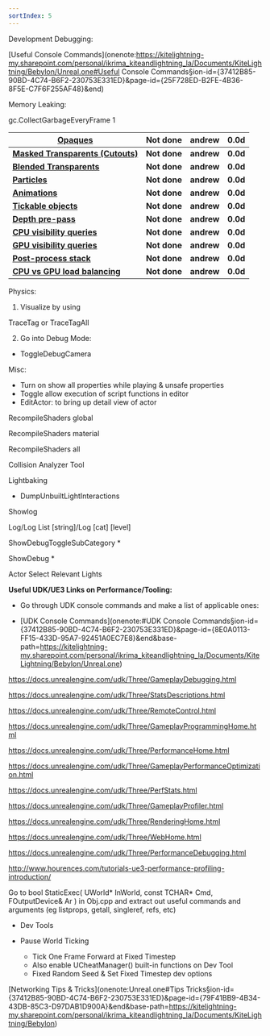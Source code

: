 ```yaml
---
sortIndex: 5
---
```


Development Debugging:

[Useful Console Commands](onenote:<https://kitelightning-my.sharepoint.com/personal/ikrima_kiteandlightning_la/Documents/KiteLightning/Bebylon/Unreal.one#Useful> Console Commands§ion-id={37412B85-90BD-4C74-B6F2-230753E331ED}&page-id={25F728ED-B2FE-4B36-8F5E-C7F6F255AF48}&end)

Memory Leaking:

gc.CollectGarbageEveryFrame 1

| [Opaques](<https://www.perforce.com/products/hansoft/server-hostname>) | Not done     | andrew     | 0.0d     |
| ------------------------------------------------------------ | ------------ | ---------- | -------- |
| **[Masked Transparents (Cutouts)](http://www.hansoft.com/releasenotes/HansoftServerHostname70.htm)** | **Not done** | **andrew** | **0.0d** |
| **[Blended Transparents](http://www.hansoft.com/releasenotes/HansoftServerHostname70.htm)** | **Not done** | **andrew** | **0.0d** |
| **[Particles](http://www.hansoft.com/releasenotes/HansoftServerHostname70.htm)** | **Not done** | **andrew** | **0.0d** |
| **[Animations](http://www.hansoft.com/releasenotes/HansoftServerHostname70.htm)** | **Not done** | **andrew** | **0.0d** |
| **[Tickable objects](http://www.hansoft.com/releasenotes/HansoftServerHostname70.htm)** | **Not done** | **andrew** | **0.0d** |
| **[Depth pre-pass](http://www.hansoft.com/releasenotes/HansoftServerHostname70.htm)** | **Not done** | **andrew** | **0.0d** |
| **[CPU visibility queries](http://www.hansoft.com/releasenotes/HansoftServerHostname70.htm)** | **Not done** | **andrew** | **0.0d** |
| **[GPU visibility queries](http://www.hansoft.com/releasenotes/HansoftServerHostname70.htm)** | **Not done** | **andrew** | **0.0d** |
| **[Post-process stack](http://www.hansoft.com/releasenotes/HansoftServerHostname70.htm)** | **Not done** | **andrew** | **0.0d** |
| **[CPU vs GPU load balancing](http://www.hansoft.com/releasenotes/HansoftServerHostname70.htm)** | **Not done** | **andrew** | **0.0d** |


Physics:

1. Visualize by using

TraceTag or TraceTagAll

2. Go into Debug Mode:

- ToggleDebugCamera



Misc:

- Turn on show all properties while playing & unsafe properties
- Toggle allow execution of script functions in editor
- EditActor: to bring up detail view of actor

RecompileShaders global

RecompileShaders material

RecompileShaders all

Collision Analyzer Tool



Lightbaking

- DumpUnbuiltLightInteractions



Showlog

Log/Log List [string]/Log [cat] [level]

ShowDebugToggleSubCategory \*

ShowDebug \*

Actor Select Relevant Lights



**Useful UDK/UE3 Links on Performance/Tooling:**

- Go through UDK console commands and make a list of applicable ones:

- [UDK Console Commands](onenote:#UDK Console Commands§ion-id={37412B85-90BD-4C74-B6F2-230753E331ED}&page-id={8E0A0113-FF15-433D-95A7-92451A0EC7E8}&end&base-path=<https://kitelightning-my.sharepoint.com/personal/ikrima_kiteandlightning_la/Documents/KiteLightning/Bebylon/Unreal.one>)

<https://docs.unrealengine.com/udk/Three/GameplayDebugging.html>

<https://docs.unrealengine.com/udk/Three/StatsDescriptions.html>

<https://docs.unrealengine.com/udk/Three/RemoteControl.html>

<https://docs.unrealengine.com/udk/Three/GameplayProgrammingHome.html>

<https://docs.unrealengine.com/udk/Three/PerformanceHome.html>

<https://docs.unrealengine.com/udk/Three/GameplayPerformanceOptimization.html>

<https://docs.unrealengine.com/udk/Three/PerfStats.html>

<https://docs.unrealengine.com/udk/Three/GameplayProfiler.html>

<https://docs.unrealengine.com/udk/Three/RenderingHome.html>

<https://docs.unrealengine.com/udk/Three/WebHome.html>

<https://docs.unrealengine.com/udk/Three/PerformanceDebugging.html>

<http://www.hourences.com/tutorials-ue3-performance-profiling-introduction/>

Go to bool StaticExec( UWorld* InWorld, const TCHAR* Cmd, FOutputDevice& Ar ) in Obj.cpp and extract out useful commands and arguments (eg listprops, getall, singleref, refs, etc)

- Dev Tools

- Pause World Ticking
  - Tick One Frame Forward at Fixed Timestep
  - Also enable UCheatManager() built-in functions on Dev Tool
  - Fixed Random Seed & Set Fixed Timestep dev options

[Networking Tips & Tricks](onenote:Unreal.one#Tips Tricks§ion-id={37412B85-90BD-4C74-B6F2-230753E331ED}&page-id={79F41BB9-4B34-43DB-85C3-D97DAB1D900A}&end&base-path=<https://kitelightning-my.sharepoint.com/personal/ikrima_kiteandlightning_la/Documents/KiteLightning/Bebylon>)